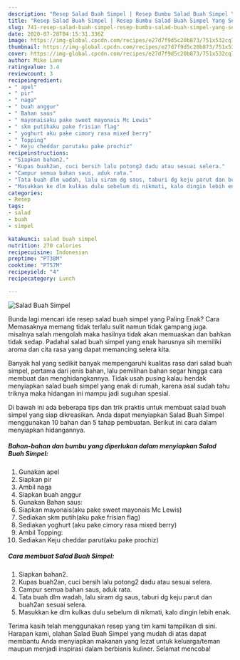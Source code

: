 ```yaml
---
description: "Resep Salad Buah Simpel | Resep Bumbu Salad Buah Simpel Yang Sempurna"
title: "Resep Salad Buah Simpel | Resep Bumbu Salad Buah Simpel Yang Sempurna"
slug: 741-resep-salad-buah-simpel-resep-bumbu-salad-buah-simpel-yang-sempurna
date: 2020-07-28T04:15:31.336Z
image: https://img-global.cpcdn.com/recipes/e27d7f9d5c20b873/751x532cq70/salad-buah-simpel-foto-resep-utama.jpg
thumbnail: https://img-global.cpcdn.com/recipes/e27d7f9d5c20b873/751x532cq70/salad-buah-simpel-foto-resep-utama.jpg
cover: https://img-global.cpcdn.com/recipes/e27d7f9d5c20b873/751x532cq70/salad-buah-simpel-foto-resep-utama.jpg
author: Mike Lane
ratingvalue: 3.4
reviewcount: 3
recipeingredient:
- " apel"
- " pir"
- " naga"
- " buah anggur"
- " Bahan saus"
- " mayonaisaku pake sweet mayonais Mc Lewis"
- " skm putihaku pake frisian flag"
- " yoghurt aku pake cimory rasa mixed berry"
- " Topping"
- " Keju cheddar parutaku pake prochiz"
recipeinstructions:
- "Siapkan bahan2."
- "Kupas buah2an, cuci bersih lalu potong2 dadu atau sesuai selera."
- "Campur semua bahan saus, aduk rata."
- "Tata buah dlm wadah, lalu siram dg saus, taburi dg keju parut dan buah2an sesuai selera."
- "Masukkan ke dlm kulkas dulu sebelum di nikmati, kalo dingin lebih enak."
categories:
- Resep
tags:
- salad
- buah
- simpel

katakunci: salad buah simpel 
nutrition: 270 calories
recipecuisine: Indonesian
preptime: "PT38M"
cooktime: "PT57M"
recipeyield: "4"
recipecategory: Lunch

---
```



![Salad Buah Simpel](https://img-global.cpcdn.com/recipes/e27d7f9d5c20b873/751x532cq70/salad-buah-simpel-foto-resep-utama.jpg)

Bunda lagi mencari ide resep salad buah simpel yang Paling Enak? Cara Memasaknya memang tidak terlalu sulit namun tidak gampang juga. misalnya salah mengolah maka hasilnya tidak akan memuaskan dan bahkan tidak sedap. Padahal salad buah simpel yang enak harusnya sih memiliki aroma dan cita rasa yang dapat memancing selera kita.



Banyak hal yang sedikit banyak mempengaruhi kualitas rasa dari salad buah simpel, pertama dari jenis bahan, lalu pemilihan bahan segar hingga cara membuat dan menghidangkannya. Tidak usah pusing kalau hendak menyiapkan salad buah simpel yang enak di rumah, karena asal sudah tahu triknya maka hidangan ini mampu jadi suguhan spesial.


Di bawah ini ada beberapa tips dan trik praktis untuk membuat salad buah simpel yang siap dikreasikan. Anda dapat menyiapkan Salad Buah Simpel menggunakan 10 bahan dan 5 tahap pembuatan. Berikut ini cara dalam menyiapkan hidangannya.

<!--inarticleads1-->

##### Bahan-bahan dan bumbu yang diperlukan dalam menyiapkan Salad Buah Simpel:

1. Gunakan  apel
1. Siapkan  pir
1. Ambil  naga
1. Siapkan  buah anggur
1. Gunakan  Bahan saus:
1. Siapkan  mayonais(aku pake sweet mayonais Mc Lewis)
1. Sediakan  skm putih(aku pake frisian flag)
1. Sediakan  yoghurt (aku pake cimory rasa mixed berry)
1. Ambil  Topping:
1. Sediakan  Keju cheddar parut(aku pake prochiz)




<!--inarticleads2-->

##### Cara membuat Salad Buah Simpel:

1. Siapkan bahan2.
1. Kupas buah2an, cuci bersih lalu potong2 dadu atau sesuai selera.
1. Campur semua bahan saus, aduk rata.
1. Tata buah dlm wadah, lalu siram dg saus, taburi dg keju parut dan buah2an sesuai selera.
1. Masukkan ke dlm kulkas dulu sebelum di nikmati, kalo dingin lebih enak.




Terima kasih telah menggunakan resep yang tim kami tampilkan di sini. Harapan kami, olahan Salad Buah Simpel yang mudah di atas dapat membantu Anda menyiapkan makanan yang lezat untuk keluarga/teman maupun menjadi inspirasi dalam berbisnis kuliner. Selamat mencoba!
